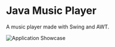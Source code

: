 # Java Music Player

A music player made with Swing and AWT.

![Application Showcase](https://drive.google.com/uc?id=16a0HX15Wl8ORsJk8QGWyHEP796fV7wIh)
